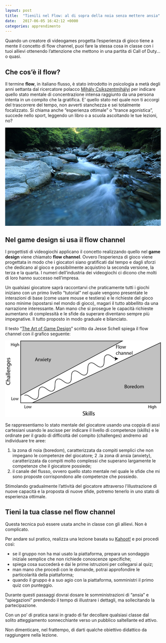 ```yaml
---
layout: post
title:  "Tienili nel Flow: al di sopra della noia senza mettere ansia"
date:   2017-06-05 16:42:12 +0000
categories: apprendimento
---
```


Quando un creatore di videogames progetta l’esperienza di gioco tiene a mente il concetto di flow channel, puoi fare la stessa cosa in classe con i tuoi allievi ottenendo l’attenzione che mettono in una partita di Call of Duty… o quasi.

## Che cos’è il flow?
Il termine **flow**, in italiano flusso, è stato introdotto in psicologia a metà degli anni settanta dal ricercatore polacco [Mihály Csíkszentmihályi](https://it.wikipedia.org/wiki/Mih%C3%A1ly_Cs%C3%ADkszentmih%C3%A1lyi) per indicare quello stato mentale di concentrazione intensa raggiunto da una persona intenta in un compito che la gratifica. E’ quello stato nel quale non ti accorgi del trascorrere del tempo, non avverti stanchezza e sei totalmente focalizzato. Si chiama anche “esperienza ottimale” o “trance agonistica”, succede nello sport, leggendo un libro o a scuola ascoltando le tue lezioni, no?

![ruscello](/img/ruscello.png)

## Nel game design si usa il flow channel

I progettisti di videogiochi applicano il concetto realizzando quello nel **game design** viene chiamato **flow channel**. Ovvero  l’esperienza di gioco viene progettata in modo che i giocatori siano gratificati dal tempo e dagli sforzi che dedicano al gioco e possibilmente acquistino la seconda versione, la terza e la quarta. I numeri dell’industria dei videogiochi ci dicono che molti di loro hanno successo nell’impresa.

Un qualsiasi giocatore saprà raccontarvi che praticamente tutti i giochi iniziano con un primo livello “tutorial” nel quale vengono presentate le interazioni di base (come usare mouse e testiera) e le richieste del gioco sono minime (spostarsi nel mondo di gioco), magari il tutto abbellito da una narrazione interessante. Man mano che si prosegue le capacità richieste aumentano di complessità e le sfide da superare diventano sempre più impegnative. Il tutto proposto in modo graduale e bilanciato.

Il testo “[The Art of Game Design](https://www.amazon.com/The-Art-Game-Design-Edition/dp/1466598646/ref=dp_ob_title_bk)” scritto da Jesse Schell spiega il flow channel con il grafico seguente:

![flow-channel](/img/flow-channel1-768x376.jpg)

Se rappresentiamo lo stato mentale del giocatore usando una coppia di assi cartesiani usando le ascisse per indicare il livello di competenze (skills) e le ordinate per il grado di difficoltà del compito (challenges) andremo ad individuare tre aree:

1. la zona di noia (boredom), caratterizzata da compiti semplici che non impegano le competenze del giocatore;
2 .la zona di ansia (anxiety), caratterizzata da compiti molto complessi che superano largamente le competenze che il giocatore possiede;
3. il canale del flusso, ovvero quello stato mentale nel quale le sfide che mi sono proposte corrispondono alle competenze che possiedo.

Stimolando gradualmente l’attività del giocatore attraverso l’illustrazione di nuove capacità e la proposta di nuove sfide, potremo tenerlo in uno stato di esperienza ottimale.

## Tieni la tua classe nel flow channel
Questa tecnica può essere usata anche in classe con gli allievi. Non è complicato.

Per andare sul pratico, realizza una lezione basata su [Kahoot!](https://getkahoot.com/) e poi procedi così:

- se il gruppo non ha mai usato la piattaforma, prepara un sondaggio iniziale semplice che non richiede conoscenze specifiche;
- spiega cosa succederà e dai le prime istruzioni per collegarsi al quiz;
- man mano che procedi con le domande, potrai approfondire le particolarità della piattaforma;
- quando il gruppo è a suo agio con la piattaforma, somministri il primo quiz con punteggio.

Durante questi passaggi dovrai dosare le somministrazioni di “ansia” e “spiegazioni” prendendo il tempo di illustrare i dettagli, ma sollecitando la partecipazione.

Con un po’ di pratica sarai in grado di far decollare qualsiasi classe dal solito atteggiamento sonnecchiante verso un pubblico saltellante ed attivo.

Non dimenticare, nel frattempo, di darti qualche obiettivo didattico da raggiungere nella lezione.